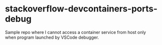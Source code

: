# stackoverflow-devcontainers-ports-debug
Sample repo where I cannot access a container service from host only when program launched by VSCode debugger.
